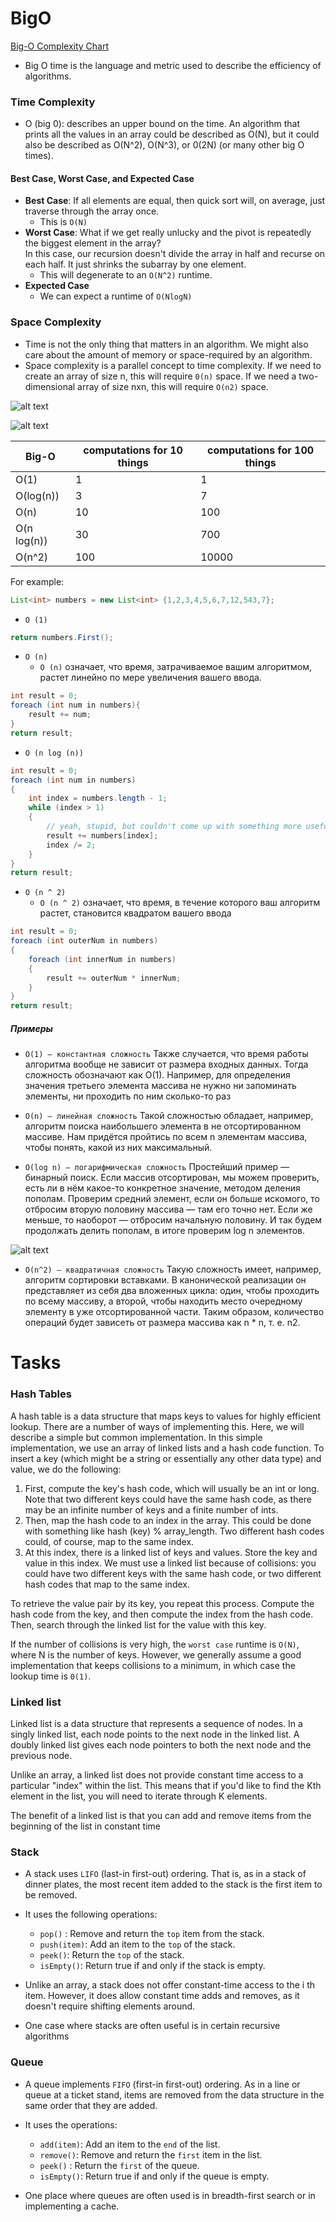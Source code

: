 # BigO

[Big-O Complexity Chart](http://bigocheatsheet.com/) 

- Big O time is the language and metric used to describe the efficiency of algorithms.

### Time Complexity

- O (big 0): describes an upper bound on the time. An algorithm that prints all the
  values in an array could be described as O(N), but it could also be described as O(N^2), O(N^3), 
  or 0(2N) (or many other big O times).

#### Best Case, Worst Case, and Expected Case

- **Best Case**: If all elements are equal, then quick sort will, on average, just traverse through the array once.
    - This is `O(N)`
- **Worst Case**: What if we get really unlucky and the pivot is repeatedly the biggest element in the array?    
  In this case, our recursion doesn't divide the
  array in half and recurse on each half. It just shrinks the subarray by one element. 
    - This will degenerate to an `O(N^2)` runtime.
- **Expected Case**
    - We can expect a runtime of `O(NlogN)`
    
### Space Complexity

- Time is not the only thing that matters in an algorithm. We might also care about the amount of memory or space-required by an algorithm.    
- Space complexity is a parallel concept to time complexity. If we need to create an array of size n, this will
  require `0(n)` space. If we need a two-dimensional array of size nxn, this will require `O(n2)` space.
  
![alt text](images/Screenshot.png)  

![alt text](images/order_of_growth.png)  


| Big-O      |  computations for 10 things |  computations for 100 things
|------------|-----------------------------|---------------------------
|O(1)        |   1                         |     1
|O(log(n))   |   3                         |     7
|O(n)        |  10                         |   100
|O(n log(n)) |  30                         |   700
|O(n^2)      | 100                         | 10000

For example: 
```java
List<int> numbers = new List<int> {1,2,3,4,5,6,7,12,543,7};
```

- `O (1)`

```java
return numbers.First();
```

- `O (n) `
	- `O (n)` означает, что время, затрачиваемое вашим алгоритмом, растет линейно по мере увеличения вашего ввода. 

```java
int result = 0;
foreach (int num in numbers){
    result += num;
}
return result;
```

- `O (n log (n))`

```java
int result = 0;
foreach (int num in numbers)
{
    int index = numbers.length - 1;
    while (index > 1)
    {
        // yeah, stupid, but couldn't come up with something more useful :-(
        result += numbers[index];
        index /= 2;
    }
}
return result;
```

- `O (n ^ 2)`
	- `O (n ^ 2)` означает, что время, в течение которого ваш алгоритм растет, становится квадратом вашего ввода

```java
int result = 0;
foreach (int outerNum in numbers)
{
    foreach (int innerNum in numbers)
    {
        result += outerNum * innerNum;
    }
}
return result;
```

##### Примеры

- `O(1) — константная сложность`
Также случается, что время работы алгоритма вообще не зависит от размера входных данных. 
Тогда сложность обозначают как O(1). Например, для определения значения третьего элемента массива не нужно ни запоминать элементы, ни проходить по ним сколько-то раз

- `O(n) — линейная сложность`
Такой сложностью обладает, например, алгоритм поиска наибольшего элемента в не отсортированном массиве. 
Нам придётся пройтись по всем n элементам массива, чтобы понять, какой из них максимальный.

- `O(log n) — логарифмическая сложность`
Простейший пример — бинарный поиск. Если массив отсортирован, мы можем проверить, есть ли в нём какое-то конкретное значение, методом деления пополам. 
Проверим средний элемент, если он больше искомого, то отбросим вторую половину массива — там его точно нет. 
Если же меньше, то наоборот — отбросим начальную половину. И так будем продолжать делить пополам, в итоге проверим log n элементов.

![alt text](images/2_log.svg)  

- `O(n^2) — квадратичная сложность`
Такую сложность имеет, например, алгоритм сортировки вставками. В канонической реализации он представляет из себя два вложенных цикла: 
один, чтобы проходить по всему массиву, а второй, чтобы находить место очередному элементу в уже отсортированной части. 
Таким образом, количество операций будет зависеть от размера массива как n * n, т. е. n2.


# Tasks

### Hash Tables

A hash table is a data structure that maps keys to values for highly efficient lookup. There are a number of
ways of implementing this. Here, we will describe a simple but common implementation.
In this simple implementation, we use an array of linked lists and a hash code function. To insert a key
(which might be a string or essentially any other data type) and value, we do the following:

1. First, compute the key's hash code, which will usually be an int or long. Note that two different keys
could have the same hash code, as there may be an infinite number of keys and a finite number of ints.
2. Then, map the hash code to an index in the array. This could be done with something like hash (key)
% array_length. Two different hash codes could, of course, map to the same index.
3. At this index, there is a linked list of keys and values. Store the key and value in this index. We must use a
linked list because of collisions: you could have two different keys with the same hash code, or two different
hash codes that map to the same index.

To retrieve the value pair by its key, you repeat this process. Compute the hash code from the key, and then
compute the index from the hash code. Then, search through the linked list for the value with this key.

If the number of collisions is very high, the `worst case` runtime is `O(N)`, where N is the number of keys.
However, we generally assume a good implementation that keeps collisions to a minimum, in which case
the lookup time is `0(1)`.

### Linked list 

Linked list is a data structure that represents a sequence of nodes. In a singly linked list, each node
points to the next node in the linked list. A doubly linked list gives each node pointers to both the next
node and the previous node. 

Unlike an array, a linked list does not provide constant time access to a particular "index" within the list.
This means that if you'd like to find the Kth element in the list, you will need to iterate through K elements.

The benefit of a linked list is that you can add and remove items from the beginning of the list in constant
time

### Stack

- A stack uses `LIFO` (last-in first-out) ordering. 
  That is, as in a stack of dinner plates, the most recent item added to the stack is the first item to be removed.
  
- It uses the following operations:
	- `pop()` : Remove and return the `top` item from the stack.
	- `push(item)`: Add an item to the `top` of the stack.
	- `peek()`: Return the `top` of the stack.
	- `isEmpty()`: Return true if and only if the stack is empty.  

- Unlike an array, a stack does not offer constant-time access to the i th item. 
  However, it does allow constant time adds and removes, as it doesn't require shifting elements around. 	
 
- One case where stacks are often useful is in certain recursive algorithms

### Queue

- A queue implements `FIFO` (first-in first-out) ordering. 
  As in a line or queue at a ticket stand, items are removed from the data structure in the same order that they are added.   
  
- It uses the operations:
	- `add(item)`: Add an item to the `end` of the list.
	- `remove()`: Remove and return the `first` item in the list.
	- `peek()` : Return the `first` of the queue.
	- `isEmpty()`: Return true if and only if the queue is empty.   

- One place where queues are often used is in breadth-first search or in implementing a cache. 	